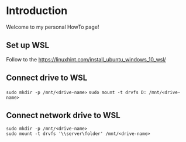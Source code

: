 # Introduction
Welcome to my personal HowTo page!
## Set up WSL
Follow to the https://linuxhint.com/install_ubuntu_windows_10_wsl/
## Connect drive to WSL
`sudo mkdir -p /mnt/<drive-name>`
`sudo mount -t drvfs D: /mnt/<drive-name>`
## Connect network drive to WSL
`sudo mkdir -p /mnt/<drive-name>`<br>
`sudo mount -t drvfs '\\server\folder' /mnt/<drive-name>`<br>
